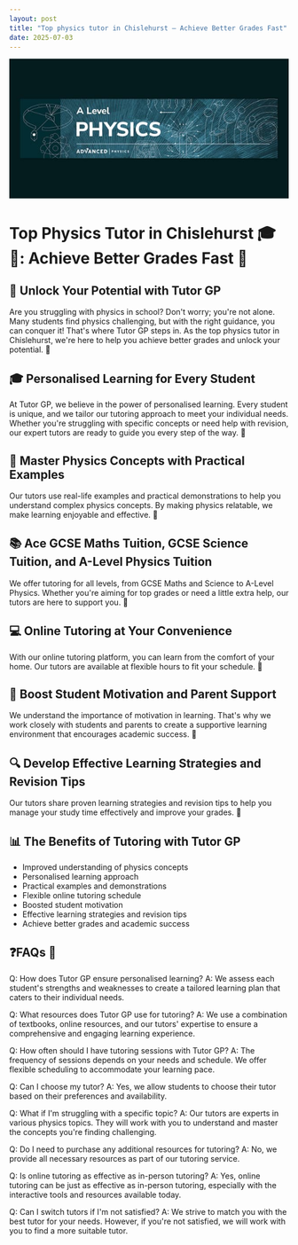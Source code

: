 ```yaml
---
layout: post
title: "Top physics tutor in Chislehurst – Achieve Better Grades Fast"
date: 2025-07-03
---
```


![Top physics tutor in Chislehurst – Achieve Better Grades Fast](/assets/images/Master-A-Level-Physics-with-Personalised-Tuition-in-Sidcup.jpg)

# Top Physics Tutor in Chislehurst 🎓🎉: Achieve Better Grades Fast 🚀

## 🚀 Unlock Your Potential with Tutor GP

Are you struggling with physics in school? Don't worry; you're not alone. Many students find physics challenging, but with the right guidance, you can conquer it! That's where Tutor GP steps in. As the top physics tutor in Chislehurst, we're here to help you achieve better grades and unlock your potential. 🌟

## 🎓 Personalised Learning for Every Student

At Tutor GP, we believe in the power of personalised learning. Every student is unique, and we tailor our tutoring approach to meet your individual needs. Whether you're struggling with specific concepts or need help with revision, our expert tutors are ready to guide you every step of the way. 🌟

## 🔬 Master Physics Concepts with Practical Examples

Our tutors use real-life examples and practical demonstrations to help you understand complex physics concepts. By making physics relatable, we make learning enjoyable and effective. 🌟

## 📚 Ace GCSE Maths Tuition, GCSE Science Tuition, and A-Level Physics Tuition

We offer tutoring for all levels, from GCSE Maths and Science to A-Level Physics. Whether you're aiming for top grades or need a little extra help, our tutors are here to support you. 🌟

## 💻 Online Tutoring at Your Convenience

With our online tutoring platform, you can learn from the comfort of your home. Our tutors are available at flexible hours to fit your schedule. 🌟

## 🎯 Boost Student Motivation and Parent Support

We understand the importance of motivation in learning. That's why we work closely with students and parents to create a supportive learning environment that encourages academic success. 🌟

## 🔍 Develop Effective Learning Strategies and Revision Tips

Our tutors share proven learning strategies and revision tips to help you manage your study time effectively and improve your grades. 🌟

## 📊 The Benefits of Tutoring with Tutor GP

- Improved understanding of physics concepts
- Personalised learning approach
- Practical examples and demonstrations
- Flexible online tutoring schedule
- Boosted student motivation
- Effective learning strategies and revision tips
- Achieve better grades and academic success

## ❓FAQs 💬

Q: How does Tutor GP ensure personalised learning?
A: We assess each student's strengths and weaknesses to create a tailored learning plan that caters to their individual needs.

Q: What resources does Tutor GP use for tutoring?
A: We use a combination of textbooks, online resources, and our tutors' expertise to ensure a comprehensive and engaging learning experience.

Q: How often should I have tutoring sessions with Tutor GP?
A: The frequency of sessions depends on your needs and schedule. We offer flexible scheduling to accommodate your learning pace.

Q: Can I choose my tutor?
A: Yes, we allow students to choose their tutor based on their preferences and availability.

Q: What if I'm struggling with a specific topic?
A: Our tutors are experts in various physics topics. They will work with you to understand and master the concepts you're finding challenging.

Q: Do I need to purchase any additional resources for tutoring?
A: No, we provide all necessary resources as part of our tutoring service.

Q: Is online tutoring as effective as in-person tutoring?
A: Yes, online tutoring can be just as effective as in-person tutoring, especially with the interactive tools and resources available today.

Q: Can I switch tutors if I'm not satisfied?
A: We strive to match you with the best tutor for your needs. However, if you're not satisfied, we will work with you to find a more suitable tutor.
